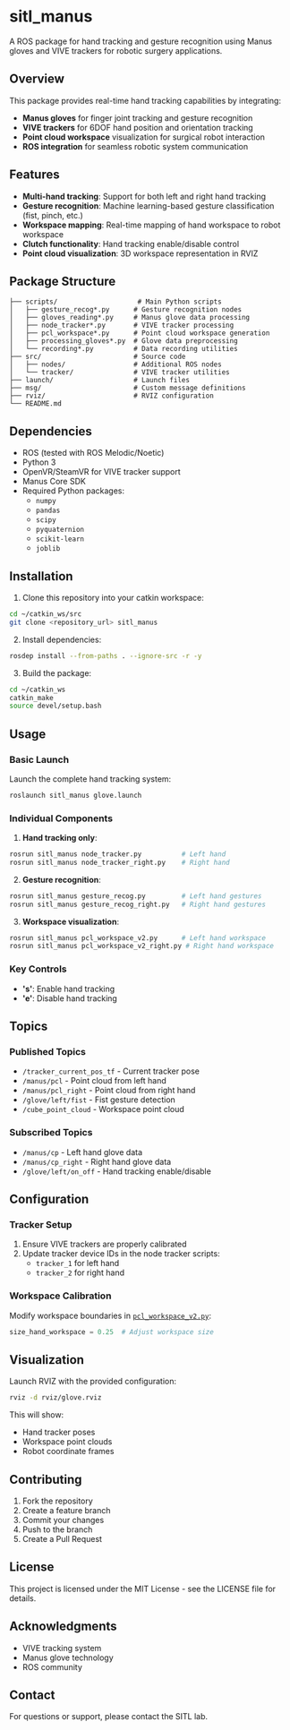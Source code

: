 # sitl_manus

A ROS package for hand tracking and gesture recognition using Manus gloves and VIVE trackers for robotic surgery applications.

## Overview

This package provides real-time hand tracking capabilities by integrating:
- **Manus gloves** for finger joint tracking and gesture recognition
- **VIVE trackers** for 6DOF hand position and orientation tracking
- **Point cloud workspace** visualization for surgical robot interaction
- **ROS integration** for seamless robotic system communication

## Features

- **Multi-hand tracking**: Support for both left and right hand tracking
- **Gesture recognition**: Machine learning-based gesture classification (fist, pinch, etc.)
- **Workspace mapping**: Real-time mapping of hand workspace to robot workspace
- **Clutch functionality**: Hand tracking enable/disable control
- **Point cloud visualization**: 3D workspace representation in RVIZ

## Package Structure

```
├── scripts/                    # Main Python scripts
│   ├── gesture_recog*.py      # Gesture recognition nodes
│   ├── gloves_reading*.py     # Manus glove data processing
│   ├── node_tracker*.py       # VIVE tracker processing
│   ├── pcl_workspace*.py      # Point cloud workspace generation
│   ├── processing_gloves*.py  # Glove data preprocessing
│   └── recording*.py          # Data recording utilities
├── src/                       # Source code
│   ├── nodes/                 # Additional ROS nodes
│   └── tracker/               # VIVE tracker utilities
├── launch/                    # Launch files
├── msg/                       # Custom message definitions
├── rviz/                      # RVIZ configuration
└── README.md
```

## Dependencies

- ROS (tested with ROS Melodic/Noetic)
- Python 3
- OpenVR/SteamVR for VIVE tracker support
- Manus Core SDK
- Required Python packages:
  - `numpy`
  - `pandas`
  - `scipy`
  - `pyquaternion`
  - `scikit-learn`
  - `joblib`

## Installation

1. Clone this repository into your catkin workspace:
```bash
cd ~/catkin_ws/src
git clone <repository_url> sitl_manus
```

2. Install dependencies:
```bash
rosdep install --from-paths . --ignore-src -r -y
```

3. Build the package:
```bash
cd ~/catkin_ws
catkin_make
source devel/setup.bash
```

## Usage

### Basic Launch
Launch the complete hand tracking system:
```bash
roslaunch sitl_manus glove.launch
```

### Individual Components

1. **Hand tracking only**:
```bash
rosrun sitl_manus node_tracker.py          # Left hand
rosrun sitl_manus node_tracker_right.py    # Right hand
```

2. **Gesture recognition**:
```bash
rosrun sitl_manus gesture_recog.py         # Left hand gestures
rosrun sitl_manus gesture_recog_right.py   # Right hand gestures
```

3. **Workspace visualization**:
```bash
rosrun sitl_manus pcl_workspace_v2.py      # Left hand workspace
rosrun sitl_manus pcl_workspace_v2_right.py # Right hand workspace
```

### Key Controls
- **'s'**: Enable hand tracking
- **'e'**: Disable hand tracking

## Topics

### Published Topics
- `/tracker_current_pos_tf` - Current tracker pose
- `/manus/pcl` - Point cloud from left hand
- `/manus/pcl_right` - Point cloud from right hand  
- `/glove/left/fist` - Fist gesture detection
- `/cube_point_cloud` - Workspace point cloud

### Subscribed Topics
- `/manus/cp` - Left hand glove data
- `/manus/cp_right` - Right hand glove data
- `/glove/left/on_off` - Hand tracking enable/disable

## Configuration

### Tracker Setup
1. Ensure VIVE trackers are properly calibrated
2. Update tracker device IDs in the node tracker scripts:
   - `tracker_1` for left hand
   - `tracker_2` for right hand

### Workspace Calibration
Modify workspace boundaries in [`pcl_workspace_v2.py`](scripts/pcl_workspace_v2.py):
```python
size_hand_workspace = 0.25  # Adjust workspace size
```

## Visualization

Launch RVIZ with the provided configuration:
```bash
rviz -d rviz/glove.rviz
```

This will show:
- Hand tracker poses
- Workspace point clouds
- Robot coordinate frames

## Contributing

1. Fork the repository
2. Create a feature branch
3. Commit your changes
4. Push to the branch
5. Create a Pull Request

## License

This project is licensed under the MIT License - see the LICENSE file for details.

## Acknowledgments

- VIVE tracking system
- Manus glove technology
- ROS community

## Contact

For questions or support, please contact the SITL lab.
